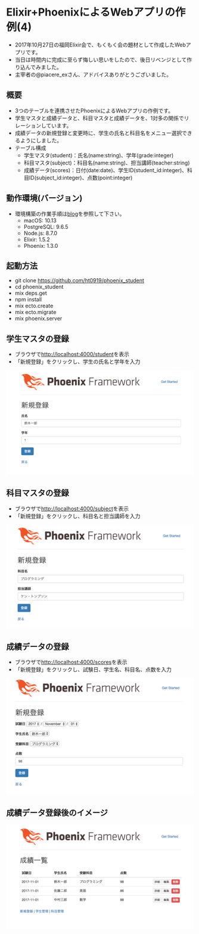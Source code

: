 # Elixir+PhoenixによるWebアプリの作例(4)

- 2017年10月27日の福岡Elixir会で、もくもく会の題材として作成したWebアプリです。
- 当日は時間内に完成に至らず悔しい思いをしたので、後日リベンジとして作り込んでみました。
- 主宰者の@piacere_exさん、アドバイスありがとうございました。


## 概要

- 3つのテーブルを連携させたPhoenixによるWebアプリの作例です。
- 学生マスタと成績データと、科目マスタと成績データを、1対多の関係でリレーションしています。
- 成績データの新規登録と変更時に、学生の氏名と科目名をメニュー選択できるようにしました。
- テーブル構成
  - 学生マスタ(student)：氏名(name:string)、学年(grade:integer)
  - 科目マスタ(subject)：科目名(name:string)、担当講師(teacher:string)
  - 成績データ(scores)：日付(date:date)、学生ID(student_id:integer)、科目ID(subject_id:integer)、点数(point:integer)


## 動作環境(バージョン)

- 環境構築の作業手順は[blog](https://github.com/ht0919/blog)を参照して下さい。
  - macOS: 10.13
  - PostgreSQL: 9.6.5
  - Node.js: 8.7.0
  - Elixir: 1.5.2
  - Phoenix: 1.3.0


## 起動方法

- git clone https://github.com/ht0919/phoenix_student
- cd phoenix_student
- mix deps.get
- npm install
- mix ecto.create
- mix ecto.migrate
- mix phoenix.server


## 学生マスタの登録

- ブラウザで[http://localhost:4000/student](http://localhost:4000/student)を表示
- 「新規登録」をクリックし、学生の氏名と学年を入力

![img01.png](https://raw.githubusercontent.com/ht0919/phoenix_student/master/images/img01.png)


## 科目マスタの登録

- ブラウザで[http://localhost:4000/subject](http://localhost:4000/subject)を表示
- 「新規登録」をクリックし、科目名と担当講師を入力

![img02.png](https://raw.githubusercontent.com/ht0919/phoenix_student/master/images/img02.png)


## 成績データの登録

- ブラウザで[http://localhost:4000/scores](http://localhost:4000/scores)を表示
- 「新規登録」をクリックし、試験日、学生名、科目名、点数を入力

![img03.png](https://raw.githubusercontent.com/ht0919/phoenix_student/master/images/img03.png)


## 成績データ登録後のイメージ

![img04.png](https://raw.githubusercontent.com/ht0919/phoenix_student/master/images/img04.png)
